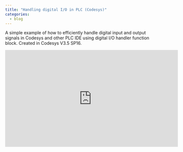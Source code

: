 ```yaml
---
title: "Handling digital I/O in PLC (Codesys)"
categories:
  - blog
---
```


A simple example of how to efficiently handle digital input and output signals in Codesys and other PLC IDE using digital I/O handler function block. Created in Codesys V3.5 SP16.

<iframe width="560" height="315" src="https://www.youtube.com/embed/2cZZPW0MGn4" title="YouTube video player" frameborder="0" allow="accelerometer; autoplay; clipboard-write; encrypted-media; gyroscope; picture-in-picture" allowfullscreen></iframe>
